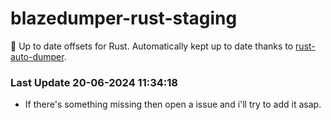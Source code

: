 # blazedumper-rust-staging

🚀 Up to date offsets for Rust. Automatically kept up to date thanks to [rust-auto-dumper](https://github.com/Akandesh/rust-auto-dumper).


### Last Update 20-06-2024 11:34:18
- If there's something missing then open a issue and i'll try to add it asap.